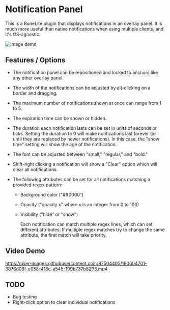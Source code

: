 # Notification Panel
This is a RuneLite plugin that displays notifications in an overlay panel. It is much more useful than native notifications when using multiple clients, and it's OS-agnostic.

![image demo](https://user-images.githubusercontent.com/87504405/180604834-a8cd83af-46b8-4095-abf9-74632a4aba24.png)

## Features / Options

* The notification panel can be repositioned and locked to anchors like any other overlay panel.

* The width of the notifications can be adjusted by alt-clicking on a border and dragging.

* The maximum number of notifications shown at once can range from 1 to 5.

* The expiration time can be shown or hidden.

* The duration each notification lasts can be set in units of seconds or ticks. Setting the duration to 0 will make notifications last forever (or until they are replaced by newer notifications). In this case, the "show time" setting will show the age of the notification.

* The font can be adjusted between "small," "regular," and "bold."

* Shift-right clicking a notification will show a "Clear" option which will clear all notifications.

* The following attributes can be set for all notifications matching a provided regex pattern:
  * Background color ("#ff0000")
  * Opacity ("opacity x" where x is an integer from 0 to 100)
  * Visibility ("hide" or "show")

    Each notification can match multiple regex lines, which can set different attributes.
    If multiple regex matches try to change the same attribute, the first match will take priority.
## Video Demo

https://user-images.githubusercontent.com/87504405/180604701-3876d03f-e058-418c-a545-199b737b8293.mp4

## TODO

* Bug testing
* Right-click option to clear individual notifications
